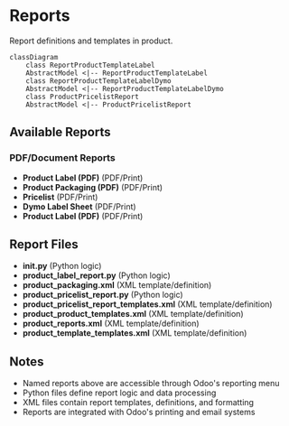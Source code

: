 # Reports

Report definitions and templates in product.

```mermaid
classDiagram
    class ReportProductTemplateLabel
    AbstractModel <|-- ReportProductTemplateLabel
    class ReportProductTemplateLabelDymo
    AbstractModel <|-- ReportProductTemplateLabelDymo
    class ProductPricelistReport
    AbstractModel <|-- ProductPricelistReport
```

## Available Reports

### PDF/Document Reports
- **Product Label (PDF)** (PDF/Print)
- **Product Packaging (PDF)** (PDF/Print)
- **Pricelist** (PDF/Print)
- **Dymo Label Sheet** (PDF/Print)
- **Product Label (PDF)** (PDF/Print)


## Report Files

- **__init__.py** (Python logic)
- **product_label_report.py** (Python logic)
- **product_packaging.xml** (XML template/definition)
- **product_pricelist_report.py** (Python logic)
- **product_pricelist_report_templates.xml** (XML template/definition)
- **product_product_templates.xml** (XML template/definition)
- **product_reports.xml** (XML template/definition)
- **product_template_templates.xml** (XML template/definition)

## Notes
- Named reports above are accessible through Odoo's reporting menu
- Python files define report logic and data processing
- XML files contain report templates, definitions, and formatting
- Reports are integrated with Odoo's printing and email systems
